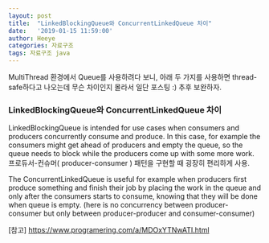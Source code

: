 ```yaml
---
layout: post
title:  "LinkedBlockingQueue와 ConcurrentLinkedQueue 차이"
date:   '2019-01-15 11:59:00'
author: Heeye
categories: 자료구조
tags: 자료구조 java
---
```


MultiThread 환경에서 Queue를 사용하려다 보니, 아래 두 가지를 사용하면 thread-safe하다고 나오는데 무슨 차이인지 몰라서 일단 포스팅 :) 추후 보완하자.

### LinkedBlockingQueue와 ConcurrentLinkedQueue 차이
LinkedBlockingQueue is intended for use cases when consumers and producers concurrently consume and produce. In this case, for example the consumers might get ahead of producers and empty the queue, so the queue needs to block while the producers come up with some more work. 프로듀서-컨슈머( producer-consumer ) 패턴을 구현할 때 굉장히 편리하게 사용.

The ConcurrentLinkedQueue is useful for example when producers first produce something and finish their job by placing the work in the queue and only after the consumers starts to consume, knowing that they will be done when queue is empty. (here is no concurrency between producer-consumer but only between producer-producer and consumer-consumer)



[참고] https://www.programering.com/a/MDOxYTNwATI.html
